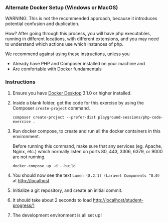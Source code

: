 ### Alternate Docker Setup (Windows or MacOS)

WARNING: This is not the recommended approach, because it introduces potential confusion and duplication.

How? After going through this process, you will have php executables, running in different locations,
with different extensions, and you may need to understand which actions use which instances of php. 

We recommend against using these instructions, unless you
- Already have PHP and Composer installed on your machine and
- Are comfortable with Docker fundamentals

### Instructions

1. Ensure you have [Docker Desktop](https://www.docker.com/products/docker-desktop) 3.1.0 or higher installed.
   
1. Inside a blank folder, get the code for this exercise by using the Composer `create-project` command.

   ```
   composer create-project --prefer-dist playground-sessions/php-code-exercise .
   ```

1. Run docker compose, to create and run all the docker containers in this environment.

   Before running this command, make sure that any services (eg. Apache, Nginx, etc.) which normally listen
   on ports 80, 443, 3306, 6379, or 9000 are not running.
   ```
   docker-compose up -d --build
   ```

1. You should now see the text `Lumen (8.2.1) (Laravel Components ^8.0)` at [http://localhost](http://localhost)

1. Initialize a git repository, and create an initial commit.

1. It should take about 2 seconds to load [http://localhost/student-progress/1](http://localhost/student-progress/1)

1. The development environment is all set up!

